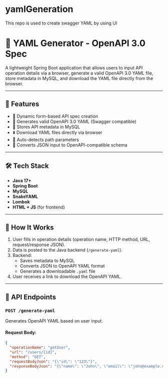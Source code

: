 # yamlGeneration
This repo is used to create swagger YAML by using UI

# 🧾 YAML Generator - OpenAPI 3.0 Spec

A lightweight Spring Boot application that allows users to input API operation details via a browser, generate a valid OpenAPI 3.0 YAML file, store metadata in MySQL, and download the YAML file directly from the browser.

---

## 📌 Features

- 📝 Dynamic form-based API spec creation
- 📂 Generates valid OpenAPI 3.0 YAML (Swagger compatible)
- 💾 Stores API metadata in MySQL
- ⬇️ Download YAML files directly via browser
- 🧠 Auto-detects path parameters
- 🔁 Converts JSON input to OpenAPI-compatible schema

---

## 🛠 Tech Stack

- **Java 17+**
- **Spring Boot**
- **MySQL**
- **SnakeYAML**
- **Lombok**
- **HTML + JS** (for frontend)

---

## 🚀 How It Works

1. User fills in operation details (operation name, HTTP method, URL, request/response JSON).
2. Data is posted to the Java backend (`/generate-yaml`).
3. Backend:
   - Saves metadata to MySQL
   - Converts JSON to OpenAPI YAML format
   - Generates a downloadable `.yaml` file
4. User receives a link to download the OpenAPI YAML.

---

## 📂 API Endpoints

### `POST /generate-yaml`
Generates OpenAPI YAML based on user input.

#### Request Body:
```json
{
  "operationName": "getUser",
  "url": "/users/{id}",
  "method": "GET",
  "requestBodyJson": "{\"id\": \"123\"}",
  "responseBodyJson": "{\"name\": \"John\", \"email\": \"john@example.com\"}"
}
